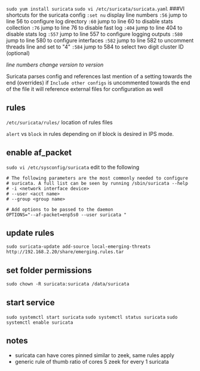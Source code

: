 `sudo yum install suricata`
`sudo vi /etc/suricata/suricata.yaml`
###VI shortcuts for the suricata config
`:set nu` display line numbers
`:56` jump to line 56 to configure log directory
`:60` jump to line 60 to disable stats collection
`:76` jump to line 76 to disable fast log
`:404` jump to line 404 to disable stats log
`:557` jump to line 557 to configure logging outputs
`:580` jump to line 580 to configure interfaces
`:582` jump to line 582 to uncomment threads line and set to "4"
`:584` jump to 584 to select two digit cluster ID (optional)

*line numbers change version to version*

Suricata parses config and references last mention of a setting towards the end (overrides) if `Include other configs` is uncommented towards the end of the file it will reference external files for configuration as well

## rules
`/etc/suricata/rules/` location of rules files

`alert` vs `block` in rules depending on if block is desired in IPS mode.

## enable af_packet
`sudo vi /etc/sysconfig/suricata`
edit to the following
```
# The following parameters are the most commonly needed to configure
# suricata. A full list can be seen by running /sbin/suricata --help
# -i <network interface device>
# --user <acct name>
# --group <group name>

# Add options to be passed to the daemon
OPTIONS="--af-packet=enp5s0 --user suricata "
```
## update rules
`sudo suricata-update add-source local-emerging-threats http://192.168.2.20/share/emerging.rules.tar`

## set folder permissions
`sudo chown -R suricata:suricata /data/suricata`

## start service
`sudo systemctl start suricata`
`sudo systemctl status suricata`
`sudo systemctl enable suricata`


## notes
- suricata can have cores pinned similar to zeek, same rules apply
- generic rule of thumb ratio of cores 5 zeek for every 1 suricata 
